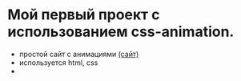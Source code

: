 # Мой первый проект с использованием css-animation.
- простой сайт с анимациями [(сайт)]()
- используется html, css
- 
